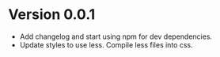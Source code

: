 # Version 0.0.1
* Add changelog and start using npm for dev dependencies.
* Update styles to use less. Compile less files into css.